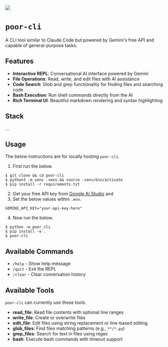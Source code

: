 [![](https://img.shields.io/badge/poor-cli_1.0.0-passing-green)](https://github.com/gongahkia/poor-cli/releases/tag/1.0.0)

# `poor-cli`

A CLI tool similar to Claude Code but powered by Gemini's free API and capable of general-purpose tasks.

## Features

- **Interactive REPL**: Conversational AI interface powered by Gemini
- **File Operations**: Read, write, and edit files with AI assistance
- **Code Search**: Glob and grep functionality for finding files and searching code
- **Bash Execution**: Run shell commands directly from the AI
- **Rich Terminal UI**: Beautiful markdown rendering and syntax highlighting

## Stack

...

## Usage

The below instructions are for locally hosting `poor-cli`.

1. First run the below.

```console
$ git clone && cd poor-cli
$ python3 -m venv .venv && source .venv/bin/activate
$ pip install -r requirements.txt
```

2. Get your free API key from [Google AI Studio](https://makersuite.google.com/app/apikey) and 
3. Set the below values within `.env`.

```env
GEMINI_API_KEY="your-api-key-here"
```

4. Now run the below.

```console
$ python -m poor_cli
$ pip install -e .
$ poor-cli
```

## Available Commands

- `/help` - Show help message
- `/quit` - Exit the REPL
- `/clear` - Clear conversation history

## Available Tools

`poor-cli` can currently use these tools.

- **read_file**: Read file contents with optional line ranges
- **write_file**: Create or overwrite files
- **edit_file**: Edit files using string replacement or line-based editing
- **glob_files**: Find files matching patterns (e.g., `**/*.py`)
- **grep_files**: Search for text in files using regex
- **bash**: Execute bash commands with timeout support
